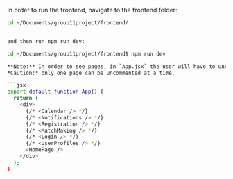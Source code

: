 
In order to run the frontend, navigate to the frontend folder:

```bash
cd ~/Documents/group11project/frontend/


and then run npm run dev:

cd ~/Documents/group11project/frontend$ npm run dev

**Note:** In order to see pages, in `App.jsx` the user will have to uncomment the pages inside the `<div>` section.  
*Caution:* only one page can be uncommented at a time.

```jsx
export default function App() {
  return (
    <div>
      {/* <Calendar /> */}
      {/* <Notifications /> */}
      {/* <Registration /> */}
      {/* <MatchMaking /> */}
      {/* <Login /> */} 
      {/* <UserProfiles /> */}
      <HomePage /> 
    </div>
  );
}
